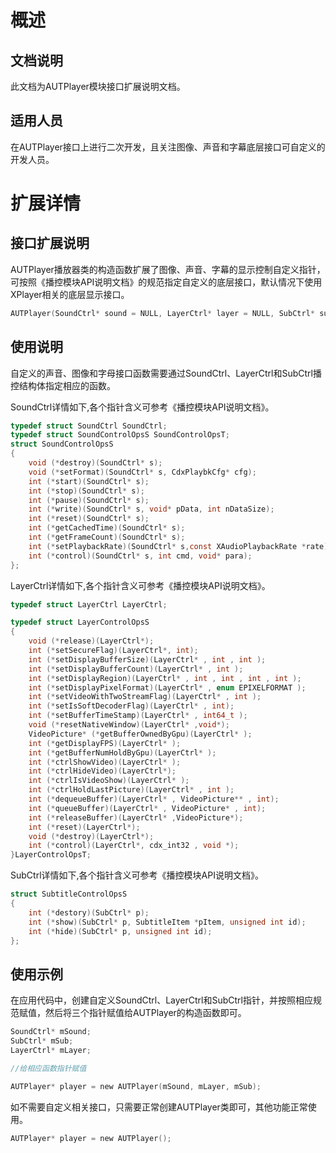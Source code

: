 # 概述
## 文档说明
此文档为AUTPlayer模块接口扩展说明文档。
## 适用人员
在AUTPlayer接口上进行二次开发，且关注图像、声音和字幕底层接口可自定义的开发人员。

# 扩展详情
## 接口扩展说明
AUTPlayer播放器类的构造函数扩展了图像、声音、字幕的显示控制自定义指针，可按照《播控模块API说明文档》的规范指定自定义的底层接口，默认情况下使用XPlayer相关的底层显示接口。

```C
AUTPlayer(SoundCtrl* sound = NULL, LayerCtrl* layer = NULL, SubCtrl* sub = NULL);

```
## 使用说明
自定义的声音、图像和字母接口函数需要通过SoundCtrl、LayerCtrl和SubCtrl播控结构体指定相应的函数。

SoundCtrl详情如下,各个指针含义可参考《播控模块API说明文档》。

```c
typedef struct SoundCtrl SoundCtrl;
typedef struct SoundControlOpsS SoundControlOpsT;
struct SoundControlOpsS
{
    void (*destroy)(SoundCtrl* s);
    void (*setFormat)(SoundCtrl* s, CdxPlaybkCfg* cfg);
    int (*start)(SoundCtrl* s);
    int (*stop)(SoundCtrl* s);
    int (*pause)(SoundCtrl* s);
    int (*write)(SoundCtrl* s, void* pData, int nDataSize);
    int (*reset)(SoundCtrl* s);
    int (*getCachedTime)(SoundCtrl* s);
    int (*getFrameCount)(SoundCtrl* s);
    int (*setPlaybackRate)(SoundCtrl* s,const XAudioPlaybackRate *rate);
    int (*control)(SoundCtrl* s, int cmd, void* para);
};
```

LayerCtrl详情如下,各个指针含义可参考《播控模块API说明文档》。

```c
typedef struct LayerCtrl LayerCtrl;

typedef struct LayerControlOpsS
{
    void (*release)(LayerCtrl*);
    int (*setSecureFlag)(LayerCtrl*, int);
    int (*setDisplayBufferSize)(LayerCtrl* , int , int );
    int (*setDisplayBufferCount)(LayerCtrl* , int );
    int (*setDisplayRegion)(LayerCtrl* , int , int , int , int );
    int (*setDisplayPixelFormat)(LayerCtrl* , enum EPIXELFORMAT );
    int (*setVideoWithTwoStreamFlag)(LayerCtrl* , int );
    int (*setIsSoftDecoderFlag)(LayerCtrl* , int);
    int (*setBufferTimeStamp)(LayerCtrl* , int64_t );
    void (*resetNativeWindow)(LayerCtrl* ,void*);
    VideoPicture* (*getBufferOwnedByGpu)(LayerCtrl* );
    int (*getDisplayFPS)(LayerCtrl* );
    int (*getBufferNumHoldByGpu)(LayerCtrl* );
    int (*ctrlShowVideo)(LayerCtrl* );
    int (*ctrlHideVideo)(LayerCtrl*);
    int (*ctrlIsVideoShow)(LayerCtrl* );
    int (*ctrlHoldLastPicture)(LayerCtrl* , int );
    int (*dequeueBuffer)(LayerCtrl* , VideoPicture** , int);
    int (*queueBuffer)(LayerCtrl* , VideoPicture* , int);
    int (*releaseBuffer)(LayerCtrl* ,VideoPicture*);
    int (*reset)(LayerCtrl*);
    void (*destroy)(LayerCtrl*);
    int (*control)(LayerCtrl*, cdx_int32 , void *);
}LayerControlOpsT;

```

SubCtrl详情如下,各个指针含义可参考《播控模块API说明文档》。

```c
struct SubtitleControlOpsS
{
    int (*destory)(SubCtrl* p);
    int (*show)(SubCtrl* p, SubtitleItem *pItem, unsigned int id);
    int (*hide)(SubCtrl* p, unsigned int id);
};
```

## 使用示例
在应用代码中，创建自定义SoundCtrl、LayerCtrl和SubCtrl指针，并按照相应规范赋值，然后将三个指针赋值给AUTPlayer的构造函数即可。

```c
SoundCtrl* mSound;
SubCtrl* mSub;
LayerCtrl* mLayer;

//给相应函数指针赋值

AUTPlayer* player = new AUTPlayer(mSound, mLayer, mSub);
```

如不需要自定义相关接口，只需要正常创建AUTPlayer类即可，其他功能正常使用。

```c
AUTPlayer* player = new AUTPlayer();
```